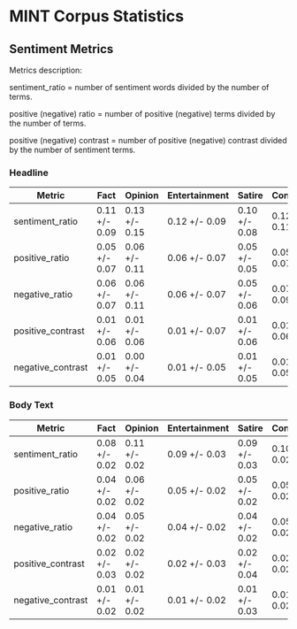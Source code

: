 # MINT Corpus Statistics

## Sentiment Metrics

Metrics description:

sentiment_ratio = number of sentiment words divided by the number of terms.

positive (negative) ratio = number of positive (negative) terms divided by the number of terms.

positive (negative) contrast = number of positive (negative) contrast divided by the number of sentiment terms.


### Headline

| Metric            | Fact          | Opinion       | Entertainment | Satire        | Conspiracy	
| ----------------- | ------------- | ------------- | ------------- | ------------- | -------------
| sentiment_ratio   |	0.11 +/- 0.09 | 0.13 +/- 0.15 | 0.12 +/- 0.09 | 0.10 +/- 0.08 | 0.12 +/- 0.11
| positive_ratio	  | 0.05 +/- 0.07 | 0.06 +/- 0.11 | 0.06 +/- 0.07 | 0.05 +/- 0.05 | 0.05 +/- 0.07
| negative_ratio	  | 0.06 +/- 0.07 | 0.06 +/- 0.11 | 0.06 +/- 0.07 | 0.05 +/- 0.06 | 0.07 +/- 0.09
| positive_contrast	| 0.01 +/- 0.06 | 0.01 +/- 0.06 | 0.01 +/- 0.07 | 0.01 +/- 0.06 | 0.01 +/- 0.06
| negative_contrast	| 0.01 +/- 0.05 | 0.00 +/- 0.04 | 0.01 +/- 0.05 | 0.01 +/- 0.05 | 0.01 +/- 0.05

### Body Text

| Metric            | Fact          | Opinion       | Entertainment | Satire        | Conspiracy	
| ----------------- | ------------- | ------------- | ------------- | ------------- | -------------
| sentiment_ratio   |	0.08 +/- 0.02 | 0.11 +/- 0.02 | 0.09 +/- 0.03 | 0.09 +/- 0.03 | 0.10 +/- 0.02
| positive_ratio	  | 0.04 +/- 0.02 | 0.06 +/- 0.02 | 0.05 +/- 0.02 | 0.05 +/- 0.02 | 0.05 +/- 0.02
| negative_ratio	  | 0.04 +/- 0.02 | 0.05 +/- 0.02 | 0.04 +/- 0.02 | 0.04 +/- 0.02 | 0.05 +/- 0.02
| positive_contrast	| 0.02 +/- 0.03 | 0.02 +/- 0.02 | 0.02 +/- 0.03 | 0.02 +/- 0.04 | 0.02 +/- 0.02
| negative_contrast	| 0.01 +/- 0.02 | 0.01 +/- 0.02 | 0.01 +/- 0.02 | 0.01 +/- 0.03 | 0.01 +/- 0.02














